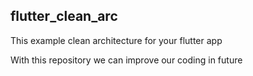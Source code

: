 ## flutter_clean_arc
This example clean architecture for your flutter app

With this repository we can improve our coding in future

